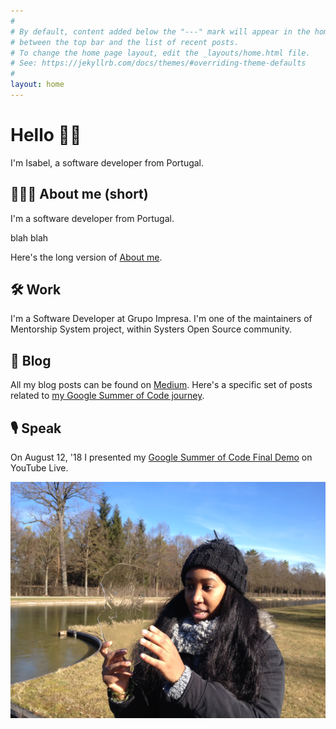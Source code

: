 ```yaml
---
#
# By default, content added below the "---" mark will appear in the home page
# between the top bar and the list of recent posts.
# To change the home page layout, edit the _layouts/home.html file.
# See: https://jekyllrb.com/docs/themes/#overriding-theme-defaults
#
layout: home
---
```



# Hello 👋🏾

I'm Isabel, a software developer from Portugal.

## 🙋🏾‍♀️ About me (short)

I'm a software developer from Portugal. 

blah blah

Here's the long version of [About me](/about/).

## 🛠️ Work

I'm a Software Developer at Grupo Impresa.
I'm one of the maintainers of Mentorship System project, within Systers Open Source community.

## 📝 Blog

All my blog posts can be found on [Medium](https://medium.com/@isabelcmdcosta). Here's a specific set of posts related to [my Google Summer of Code journey](https://medium.com/isabel-costa-gsoc).

## 🎙 Speak

On August 12, '18 I presented my [Google Summer of Code Final Demo](https://www.youtube.com/watch?v=xRZrdR47R-w) on YouTube Live.

<img src="/assets/images/me-out-in-the-cold.jpg" alt="Isabel in Germany all covered from cold" class="center-home-image"/>
